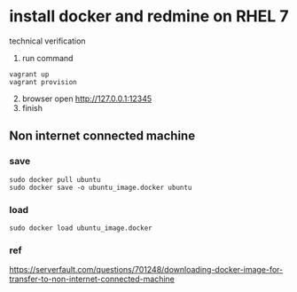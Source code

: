 # install docker and redmine on RHEL 7
technical verification

1. run command
```
vagrant up
vagrant provision
```

2. browser open http://127.0.0.1:12345
3. finish

## Non internet connected machine
### save
```
sudo docker pull ubuntu
sudo docker save -o ubuntu_image.docker ubuntu
```

### load  
```
sudo docker load ubuntu_image.docker
```

### ref
https://serverfault.com/questions/701248/downloading-docker-image-for-transfer-to-non-internet-connected-machine
